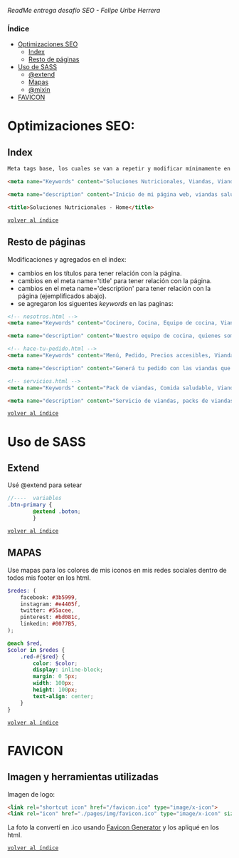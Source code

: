 *ReadMe entrega desafío SEO - Felipe Uribe Herrera*

### Índice
- [Optimizaciones SEO](#optimizaciones-seo)
    * [Index](#index)
    * [Resto de páginas](#resto-de-páginas)
- [Uso de SASS](#uso-de-sass)
    * [@extend](#extend)
    * [Mapas](#mapas)
    * [@mixin](#mixins)
- [FAVICON](#favicon)

# Optimizaciones SEO:

## Index

```html
Meta tags base, los cuales se van a repetir y modificar mínimamente en el resto de las páginas.

<meta name="Keywords" content="Soluciones Nutricionales, Viandas, Viandas saludables, Sano, Rico, Nutrititvo">

<meta name="description" content="Inicio de mi página web, viandas saludables para empresas y particulares">

<title>Soluciones Nutricionales - Home</title>
```
[`volver al índice`](#índice)

## Resto de páginas

Modificaciones y agregados en el index:
- cambios en los títulos para tener relación con la página.
- cambios en el meta name='title' para tener relación con la página.
- cambios en el meta name='description' para tener relación con la página (ejemplificados abajo).
- se agregaron los siguentes *keywords* en las paginas:

```html
<!-- nosotros.html -->
<meta name="Keywords" content="Cocinero, Cocina, Equipo de cocina, Viandas, Viandas para empresas, Quienes somos">

<meta name="description" content="Nuestro equipo de cocina, quienes somos">

<!-- hace-tu-pedido.html -->
<meta name="Keywords" content="Menú, Pedido, Precios accesibles, Viandas saludables, Viandas">

<meta name="description" content="Generá tu pedido con las viandas que más te gusten">

<!-- servicios.html -->
<meta name="Keywords" content="Pack de viandas, Comida saludable, Viandas, Servicios">

<meta name="description" content="Servicio de viandas, packs de viandas y opciones saludables">
```
[`volver al índice`](#índice)

# Uso de SASS

## Extend
Usé @extend para setear
```scss
//----  variables
.btn-primary {
        @extend .boton;
        }
``` 
[`volver al índice`](#índice)

## MAPAS
Use mapas para los colores de mis iconos en mis redes sociales dentro de todos mis footer en los html.
```scss
$redes: (
    facebook: #3b5999,
    instagram: #e4405f,
    twitter: #55acee,
    pinterest: #bd081c,
    linkedin: #0077B5,
);

@each $red,
$color in $redes {
    .red-#{$red} {
        color: $color;
        display: inline-block;
        margin: 0 5px;
        width: 100px;
        height: 100px;
        text-align: center;
    }
}
```
[`volver al índice`](#índice)





# FAVICON
## Imagen y herramientas utilizadas
Imagen de logo: <br>
```html
<link rel="shortcut icon" href="/favicon.ico" type="image/x-icon">
<link rel="icon" href="./pages/img/favicon.ico" type="image/x-icon" sizes="16x16">
```

La foto la convertí en .ico usando [Favicon Generator](https://www.favicon-generator.org) y los apliqué en los html.

[`volver al índice`](#índice)
